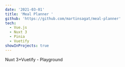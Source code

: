 ```yaml
---
date: '2021-03-01'
title: 'Meal Planner '
github: 'https://github.com/martinsagat/meal-planner'
tech:
  - Vue.js
  - Nuxt 3
  - Pinia
  - Vuetify
showInProjects: true
---
```


Nuxt 3+Vuetify - Playground
